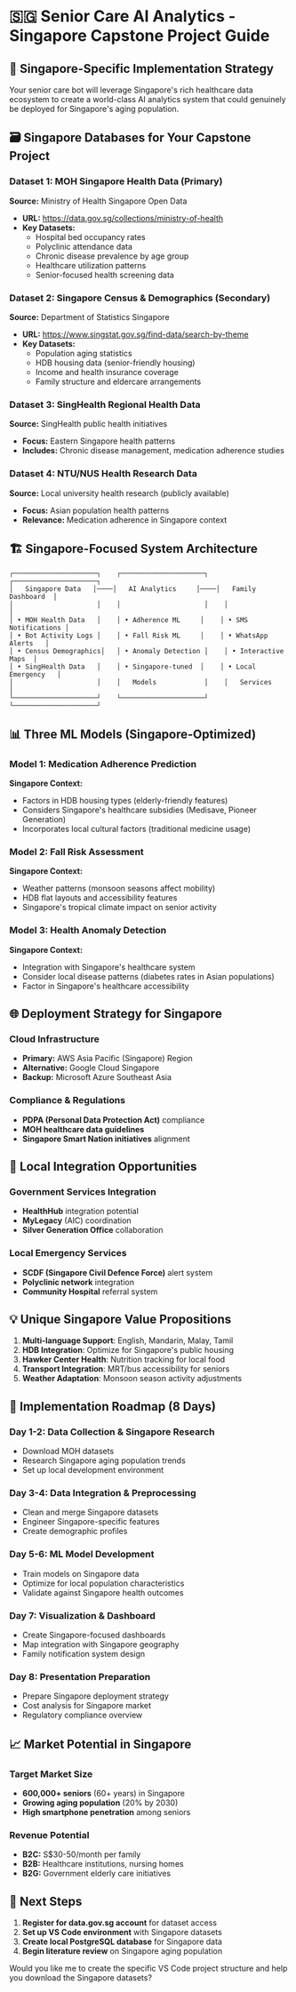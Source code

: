 # 🇸🇬 Senior Care AI Analytics - Singapore Capstone Project Guide

## 📍 Singapore-Specific Implementation Strategy

Your senior care bot will leverage Singapore's rich healthcare data ecosystem to create a world-class AI analytics system that could genuinely be deployed for Singapore's aging population.

## 🗃️ Singapore Databases for Your Capstone Project

### Dataset 1: MOH Singapore Health Data (Primary)
**Source:** Ministry of Health Singapore Open Data
- **URL:** https://data.gov.sg/collections/ministry-of-health
- **Key Datasets:**
  - Hospital bed occupancy rates
  - Polyclinic attendance data
  - Chronic disease prevalence by age group
  - Healthcare utilization patterns
  - Senior-focused health screening data

### Dataset 2: Singapore Census & Demographics (Secondary)
**Source:** Department of Statistics Singapore
- **URL:** https://www.singstat.gov.sg/find-data/search-by-theme
- **Key Datasets:**
  - Population aging statistics
  - HDB housing data (senior-friendly housing)
  - Income and health insurance coverage
  - Family structure and eldercare arrangements

### Dataset 3: SingHealth Regional Health Data
**Source:** SingHealth public health initiatives
- **Focus:** Eastern Singapore health patterns
- **Includes:** Chronic disease management, medication adherence studies

### Dataset 4: NTU/NUS Health Research Data
**Source:** Local university health research (publicly available)
- **Focus:** Asian population health patterns
- **Relevance:** Medication adherence in Singapore context

## 🏗️ Singapore-Focused System Architecture

```
┌─────────────────────┐    ┌─────────────────────┐    ┌─────────────────────┐
│   Singapore Data   │────│   AI Analytics     │────│   Family Dashboard  │
│                     │    │                     │    │                     │
│ • MOH Health Data   │    │ • Adherence ML     │    │ • SMS Notifications │
│ • Bot Activity Logs │    │ • Fall Risk ML     │    │ • WhatsApp Alerts   │
│ • Census Demographics│   │ • Anomaly Detection │    │ • Interactive Maps  │
│ • SingHealth Data   │    │ • Singapore-tuned  │    │ • Local Emergency   │
│                     │    │   Models            │    │   Services          │
└─────────────────────┘    └─────────────────────┘    └─────────────────────┘
```

## 📊 Three ML Models (Singapore-Optimized)

### Model 1: Medication Adherence Prediction
**Singapore Context:** 
- Factors in HDB housing types (elderly-friendly features)
- Considers Singapore's healthcare subsidies (Medisave, Pioneer Generation)
- Incorporates local cultural factors (traditional medicine usage)

### Model 2: Fall Risk Assessment
**Singapore Context:**
- Weather patterns (monsoon seasons affect mobility)
- HDB flat layouts and accessibility features
- Singapore's tropical climate impact on senior activity

### Model 3: Health Anomaly Detection
**Singapore Context:**
- Integration with Singapore's healthcare system
- Consider local disease patterns (diabetes rates in Asian populations)
- Factor in Singapore's healthcare accessibility

## 🌐 Deployment Strategy for Singapore

### Cloud Infrastructure
- **Primary:** AWS Asia Pacific (Singapore) Region
- **Alternative:** Google Cloud Singapore
- **Backup:** Microsoft Azure Southeast Asia

### Compliance & Regulations
- **PDPA (Personal Data Protection Act)** compliance
- **MOH healthcare data guidelines**
- **Singapore Smart Nation initiatives** alignment

## 📱 Local Integration Opportunities

### Government Services Integration
- **HealthHub** integration potential
- **MyLegacy** (AIC) coordination
- **Silver Generation Office** collaboration

### Local Emergency Services
- **SCDF (Singapore Civil Defence Force)** alert system
- **Polyclinic network** integration
- **Community Hospital** referral system

## 💡 Unique Singapore Value Propositions

1. **Multi-language Support**: English, Mandarin, Malay, Tamil
2. **HDB Integration**: Optimize for Singapore's public housing
3. **Hawker Center Health**: Nutrition tracking for local food
4. **Transport Integration**: MRT/bus accessibility for seniors
5. **Weather Adaptation**: Monsoon season activity adjustments

## 🎯 Implementation Roadmap (8 Days)

### Day 1-2: Data Collection & Singapore Research
- Download MOH datasets
- Research Singapore aging population trends
- Set up local development environment

### Day 3-4: Data Integration & Preprocessing
- Clean and merge Singapore datasets
- Engineer Singapore-specific features
- Create demographic profiles

### Day 5-6: ML Model Development
- Train models on Singapore data
- Optimize for local population characteristics
- Validate against Singapore health outcomes

### Day 7: Visualization & Dashboard
- Create Singapore-focused dashboards
- Map integration with Singapore geography
- Family notification system design

### Day 8: Presentation Preparation
- Prepare Singapore deployment strategy
- Cost analysis for Singapore market
- Regulatory compliance overview

## 📈 Market Potential in Singapore

### Target Market Size
- **600,000+ seniors** (60+ years) in Singapore
- **Growing aging population** (20% by 2030)
- **High smartphone penetration** among seniors

### Revenue Potential
- **B2C:** S$30-50/month per family
- **B2B:** Healthcare institutions, nursing homes
- **B2G:** Government elderly care initiatives

## 🚀 Next Steps

1. **Register for data.gov.sg account** for dataset access
2. **Set up VS Code environment** with Singapore datasets
3. **Create local PostgreSQL database** for Singapore data
4. **Begin literature review** on Singapore aging population

Would you like me to create the specific VS Code project structure and help you download the Singapore datasets?
